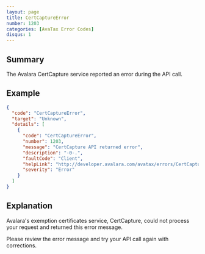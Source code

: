 ```yaml
---
layout: page
title: CertCaptureError
number: 1203
categories: [AvaTax Error Codes]
disqus: 1
---
```


## Summary

The Avalara CertCapture service reported an error during the API call.

## Example

```json
{
  "code": "CertCaptureError",
  "target": "Unknown",
  "details": [
    {
      "code": "CertCaptureError",
      "number": 1203,
      "message": "CertCapture API returned error",
      "description": "-0-.",
      "faultCode": "Client",
      "helpLink": "http://developer.avalara.com/avatax/errors/CertCaptureError",
      "severity": "Error"
    }
  ]
}
```

## Explanation

Avalara's exemption certificates service, CertCapture, could not process your request and returned this error message.

Please review the error message and try your API call again with corrections.
